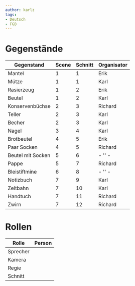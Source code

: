 ```yaml
---
author: karlz
tags:
- Deutsch
- FGB
---
```


# Gegenstände

| Gegenstand        | Scene | Schnitt | Organisator |
| ----------------- | ----- | ------- | ----------- |
| Mantel            | 1     | 1       | Erik        |
| Mütze             | 1     | 1       | Karl        |
| Rasierzeug        | 1     | 2       | Erik        |
| Beutel            | 1     | 2       | Karl        |
| Konservenbüchse   | 2     | 3       | Richard     |
| Teller            | 2     | 3       | Karl        |
| Becher            | 2     | 3       | Karl        |
| Nagel             | 3     | 4       | Karl        |
| Brotbeutel        | 4     | 5       | Erik        |
| Paar Socken       | 4     | 5       | Richard     |
| Beutel mit Socken | 5     | 6       | - '' -      |
| Pappe             | 5     | 7       | Richard     |
| Bleistiftmine     | 6     | 8       | - '' -      |
| Notizbuch         | 7     | 9       | Karl        |
| Zeltbahn          | 7     | 10      | Karl        |
| Handtuch          | 7     | 11      | Richard     |
| Zwirn             | 7     | 12      | Richard     |

# Rollen

| Rolle    | Person |
| -------- | ------ |
| Sprecher |        |
| Kamera   |        |
| Regie    |        |
| Schnitt  |        |
